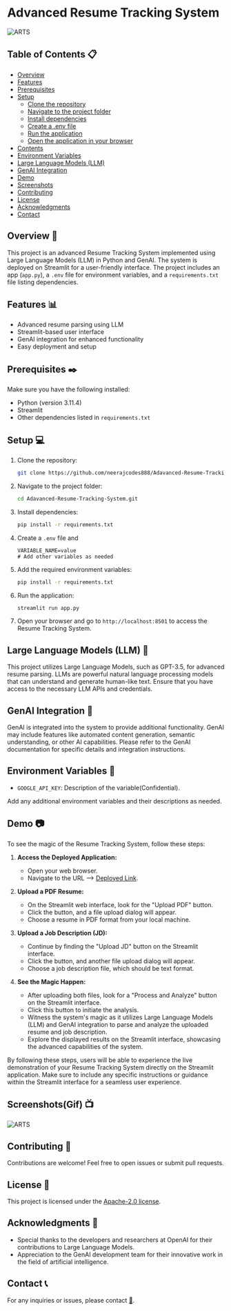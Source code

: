 # Advanced Resume Tracking System

![ARTS](https://github.com/neerajcodes888/Adavanced-Resume-Tracking-System-/assets/98253646/3daabeae-e7ae-4a43-b7a1-31da7f19438b)


## Table of Contents 📋

- [Overview](#overview)
- [Features](#features)
- [Prerequisites](#prerequisites)
- [Setup](#setup)
  - [Clone the repository]()
  - [Navigate to the project folder](#navigate-to-the-project-folder)
  - [Install dependencies](#install-dependencies)
  - [Create a .env file](#create-a-env-file)
  - [Run the application](#run-the-application)
  - [Open the application in your browser](#open-the-application-in-your-browser)
- [Contents](#contents)
- [Environment Variables](#environment-variables)
- [Large Language Models (LLM)](#large-language-models-llm)
- [GenAI Integration](#genai-integration)
- [Demo](#demo)
- [Screenshots](#Screenshots)
- [Contributing](#contributing)
- [License](#license)
- [Acknowledgments](#acknowledgments)
- [Contact](#contact)

## Overview 📜

This project is an advanced Resume Tracking System implemented using Large Language Models (LLM) in Python and GenAI. The system is deployed on Streamlit for a user-friendly interface. The project includes an app (`app.py`), a `.env` file for environment variables, and a `requirements.txt` file listing dependencies.

## Features 📊

- Advanced resume parsing using LLM
- Streamlit-based user interface
- GenAI integration for enhanced functionality
- Easy deployment and setup

## Prerequisites ✒️

Make sure you have the following installed:

- Python (version 3.11.4)
- Streamlit
- Other dependencies listed in `requirements.txt`

## Setup 💻

1. Clone the repository:

    ```bash
    git clone https://github.com/neerajcodes888/Adavanced-Resume-Tracking-System.git
    ```

2. Navigate to the project folder:

    ```bash
    cd Adavanced-Resume-Tracking-System.git
    ```

3. Install dependencies:

    ```bash
    pip install -r requirements.txt
    ```

4. Create a `.env` file and 

    ```
    VARIABLE_NAME=value
    # Add other variables as needed
    ```

5. Add the required environment variables:

   ```bash
   pip install -r requirements.txt
   ```
   

6. Run the application:

    ```bash
    streamlit run app.py
    ```

6. Open your browser and go to `http://localhost:8501` to access the Resume Tracking System.


## Large Language Models (LLM) 📂

This project utilizes Large Language Models, such as GPT-3.5, for advanced resume parsing. LLMs are powerful natural language processing models that can understand and generate human-like text. Ensure that you have access to the necessary LLM APIs and credentials.

## GenAI Integration 🔌

GenAI is integrated into the system to provide additional functionality. GenAI may include features like automated content generation, semantic understanding, or other AI capabilities. Please refer to the GenAI documentation for specific details and integration instructions.

## Environment Variables 📰

- `GOOGLE_API_KEY`: Description of the variable(Confidential).

Add any additional environment variables and their descriptions as needed.



## Demo  📷

To see the magic of the Resume Tracking System, follow these steps:

1. **Access the Deployed Application:**
   - Open your web browser.
   - Navigate to the URL --> [Deployed Link](https://advancedresumetracking.onrender.com/).

2. **Upload a PDF Resume:**
   - On the Streamlit web interface, look for the "Upload PDF" button.
   - Click the button, and a file upload dialog will appear.
   - Choose a resume in PDF format from your local machine.

3. **Upload a Job Description (JD):**
   - Continue by finding the "Upload JD" button on the Streamlit interface.
   - Click the button, and another file upload dialog will appear.
   - Choose a job description file, which should be text format.

4. **See the Magic Happen:**
   - After uploading both files, look for a "Process and Analyze" button on the Streamlit interface.
   - Click this button to initiate the analysis.
   - Witness the system's magic as it utilizes Large Language Models (LLM) and GenAI integration to parse and analyze the uploaded resume and job description.
   - Explore the displayed results on the Streamlit interface, showcasing the advanced capabilities of the system.

By following these steps, users will be able to experience the live demonstration of your Resume Tracking System directly on the Streamlit application. Make sure to include any specific instructions or guidance within the Streamlit interface for a seamless user experience.

## Screenshots(Gif)  📺

![ARTS](https://github.com/neerajcodes888/Adavanced-Resume-Tracking-System-/assets/98253646/1ebb5e63-d4db-465f-b12e-1daf16e3e354)

## Contributing  👯

Contributions are welcome! Feel free to open issues or submit pull requests.

## License 📝

This project is licensed under the [Apache-2.0 license](https://github.com/neerajcodes888/Adavanced-Resume-Tracking-System-?tab=Apache-2.0-1-ov-file).

## Acknowledgments 🙏

- Special thanks to the developers and researchers at OpenAI for their contributions to Large Language Models.
- Appreciation to the GenAI development team for their innovative work in the field of artificial intelligence.

## Contact 📞

For any inquiries or issues, please contact [💬](https://www.linkedin.com/in/neeraj-kumar-9a75811a2/).

